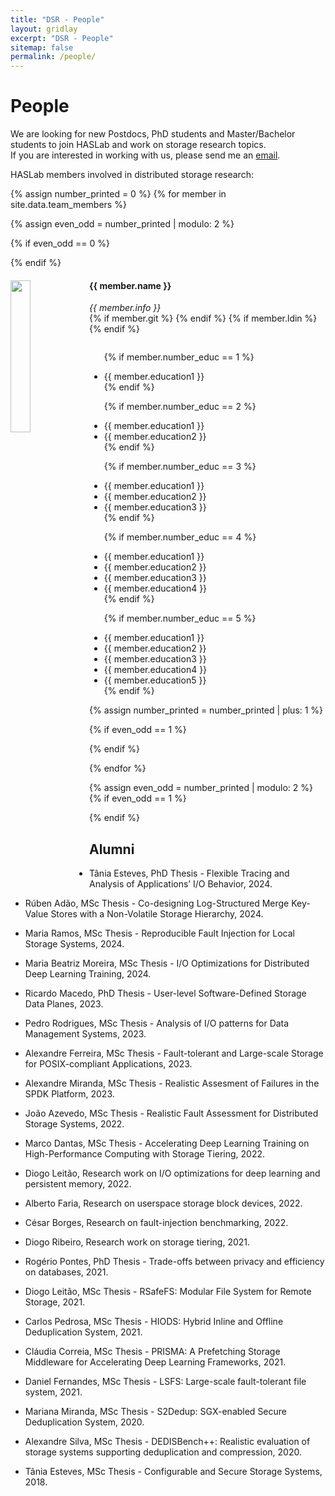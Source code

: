 ```yaml
---
title: "DSR - People"
layout: gridlay
excerpt: "DSR - People"
sitemap: false
permalink: /people/
---
```


<link rel="stylesheet" href="https://use.fontawesome.com/releases/v5.0.13/css/all.css" integrity="sha384-DNOHZ68U8hZfKXOrtjWvjxusGo9WQnrNx2sqG0tfsghAvtVlRW3tvkXWZh58N9jp" crossorigin="anonymous">

# People

We are looking for new Postdocs, PhD students and Master/Bachelor students to join HASLab and work on storage research topics.<br>
If you are interested in working with us, please send me an [email](mailto:jtpaulo@inesctec.pt).

HASLab members involved in distributed storage research:

{% assign number_printed = 0 %}
{% for member in site.data.team_members %}

{% assign even_odd = number_printed | modulo: 2 %}

{% if even_odd == 0 %}
<div class="row">
{% endif %}

<div class="col-sm-6 clearfix">
  <img src="{{ site.url }}{{ site.baseurl }}/images/teampic/{{ member.photo }}" class="img-responsive" width="25%" style="float: left" />
  <h4>{{ member.name }}</h4>
  <i>{{ member.info }}</i><br>
  <span><a href="mailto:{{ member.email }}"><i class="fas fa-envelope fa-lg"></i></a></span>
  {% if member.git %} <span><a href="{{ member.git }}"><i class="fab fa-github fa-lg"></i></a></span> {% endif %}
  {% if member.ldin %} <span><a href="{{ member.ldin }}"><i class="fab fa-linkedin-in fa-lg"></i></a></span> {% endif %}
  <ul style="overflow: hidden">
  
  {% if member.number_educ == 1 %}
  <li> {{ member.education1 }} </li>
  {% endif %}
  
  {% if member.number_educ == 2 %}
  <li> {{ member.education1 }} </li>
  <li> {{ member.education2 }} </li>
  {% endif %}
  
  {% if member.number_educ == 3 %}
  <li> {{ member.education1 }} </li>
  <li> {{ member.education2 }} </li>
  <li> {{ member.education3 }} </li>
  {% endif %}
  
  {% if member.number_educ == 4 %}
  <li> {{ member.education1 }} </li>
  <li> {{ member.education2 }} </li>
  <li> {{ member.education3 }} </li>
  <li> {{ member.education4 }} </li>
  {% endif %}
 
  {% if member.number_educ == 5 %}
  <li> {{ member.education1 }} </li>
  <li> {{ member.education2 }} </li>
  <li> {{ member.education3 }} </li>
  <li> {{ member.education4 }} </li>
  <li> {{ member.education5 }} </li>
  {% endif %}
  
  </ul>
</div>

{% assign number_printed = number_printed | plus: 1 %}

{% if even_odd == 1 %}
</div>
{% endif %}

{% endfor %}

{% assign even_odd = number_printed | modulo: 2 %}
{% if even_odd == 1 %}
</div>
{% endif %}


## Alumni

- Tânia Esteves, PhD Thesis - Flexible Tracing and Analysis of Applications’ I/O Behavior, 2024.

- Rúben Adão, MSc Thesis - Co-designing Log-Structured Merge Key-Value Stores with a Non-Volatile Storage Hierarchy, 2024.

- Maria Ramos, MSc Thesis - Reproducible Fault Injection for Local Storage Systems, 2024.

- Maria Beatriz Moreira, MSc Thesis - I/O Optimizations for Distributed Deep Learning Training, 2024.

- Ricardo Macedo, PhD Thesis - User-level Software-Defined Storage Data Planes, 2023.

- Pedro Rodrigues, MSc Thesis - Analysis of I/O patterns for Data Management Systems, 2023.

- Alexandre Ferreira, MSc Thesis - Fault-tolerant and Large-scale Storage for POSIX-compliant Applications, 2023.

- Alexandre Miranda, MSc Thesis - Realistic Assesment of Failures in the SPDK Platform, 2023.

- João Azevedo, MSc Thesis - Realistic Fault Assessment for Distributed Storage Systems, 2022.

- Marco Dantas, MSc Thesis - Accelerating Deep Learning Training
on High-Performance Computing with Storage Tiering, 2022.

- Diogo Leitão, Research work on I/O optimizations for deep learning and persistent memory, 2022.   

- Alberto Faria, Research on userspace storage block devices, 2022.

- César Borges, Research on fault-injection benchmarking, 2022.

- Diogo Ribeiro, Research work on storage tiering, 2021.

- Rogério Pontes, PhD Thesis - Trade-offs between privacy and efficiency on databases, 2021.

- Diogo Leitão, MSc Thesis - RSafeFS: Modular File System for Remote Storage, 2021.   

- Carlos Pedrosa, MSc Thesis - HIODS: Hybrid Inline and Offline Deduplication System, 2021.

- Cláudia Correia, MSc Thesis - PRISMA: A Prefetching Storage Middleware for Accelerating Deep Learning Frameworks, 2021.

- Daniel Fernandes, MSc Thesis - LSFS: Large-scale fault-tolerant file system, 2021.

- Mariana Miranda, MSc Thesis - S2Dedup: SGX-enabled Secure Deduplication System, 2020.

- Alexandre Silva, MSc Thesis - DEDISBench++: Realistic evaluation of storage systems supporting deduplication and compression, 2020.

- Tânia Esteves, MSc Thesis - Configurable and Secure Storage Systems, 2018.



<!--
## Previous Members
<table align="center" style="width:100%">
<tr><th>Visitors</th>
    <th>Master Students</th> 
    <th>Bachelor Students</th>
  </tr>
  <tr>
    <td></td>
    <td></td>
    <td>Pedro Reis, 2012/2013</td>
  </tr>
</table> 

-->





